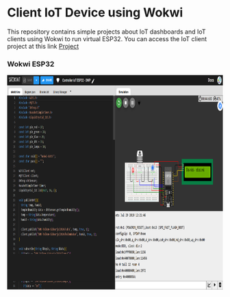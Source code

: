 # Client IoT Device using Wokwi

This repository contains simple projects about IoT dashboards and IoT clients using Wokwi to run virtual ESP32.
You can access the IoT client project at this link [Project](https://wokwi.com/projects/410777124638740481)


### Wokwi ESP32
<img src="../img/screencapture-wokwi-project.png" alt="DWP-Dashboard-IoT" width="900" height="500">
